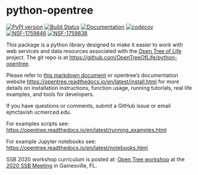 python-opentree
===============
[![PyPI version](https://badge.fury.io/py/opentree.svg)](https://badge.fury.io/py/opentree)
[![Build Status](https://travis-ci.org/OpenTreeOfLife/python-opentree.svg?branch=master)](https://travis-ci.org/OpenTreeOfLife/python-opentree) 
[![Documentation](https://readthedocs.org/projects/opentree/badge/?version=latest&style=flat)](https://opentree.readthedocs.io/en/latest/) 
[![codecov](https://codecov.io/gh/OpenTreeOfLife/python-opentree/branch/main/graph/badge.svg)](https://codecov.io/gh/OpenTreeOfLife/python-opentree) 
[![NSF-1759846](https://img.shields.io/badge/NSF-1759846-blue.svg)](https://nsf.gov/awardsearch/showAward?AWD_ID=1759846) 
[![NSF-1759838](https://img.shields.io/badge/NSF-1759838-blue.svg)](https://nsf.gov/awardsearch/showAward?AWD_ID=1759838) 

This package is a python library designed to make it easier to work with web services and
data resources associated with the [Open Tree of Life](https://opentreeoflife.github.io)
project.
The git repo is at https://github.com/OpenTreeOfLife/python-opentree.


Please refer to [this markdown document](INSTALL.md) or opentree’s documentation website https://opentree.readthedocs.io/en/latest/install.html for more details on installation instructions, function usage, running tutorials, real life examples, and tools for developers.

If you have questions or comments, submit a GitHub issue or email ejmctavish  ucmerced.edu.


For examples scripts see: https://opentree.readthedocs.io/en/latest/running_examples.html


For example Jupyter notebooks see: https://opentree.readthedocs.io/en/latest/notebooks.html

SSB 2020 workshop curriculum is posted at:
[Open Tree workshop](https://opentreeoflife.github.io/SSBworkshop)
at the [2020 SSB Meeting](https://systbiol.github.io/ssb2020/) in Gainesville, FL.

